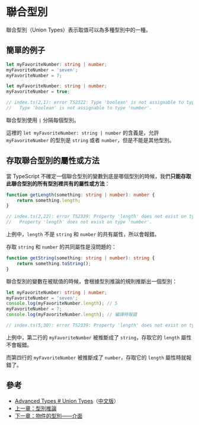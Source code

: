 # 聯合型別

聯合型別（Union Types）表示取值可以為多種型別中的一種。

## 簡單的例子

```typescript
let myFavoriteNumber: string | number;
myFavoriteNumber = 'seven';
myFavoriteNumber = 7;
```

```typescript
let myFavoriteNumber: string | number;
myFavoriteNumber = true;

// index.ts(2,1): error TS2322: Type 'boolean' is not assignable to type 'string | number'.
//   Type 'boolean' is not assignable to type 'number'.
```

聯合型別使用 `|` 分隔每個型別。

這裡的 `let myFavoriteNumber: string | number` 的含義是，允許 `myFavoriteNumber` 的型別是 `string` 或者 `number`，但是不能是其他型別。

## 存取聯合型別的屬性或方法

當 TypeScript 不確定一個聯合型別的變數到底是哪個型別的時候，我們**只能存取此聯合型別的所有型別裡共有的屬性或方法**：

```typescript
function getLength(something: string | number): number {
    return something.length;
}

// index.ts(2,22): error TS2339: Property 'length' does not exist on type 'string | number'.
//   Property 'length' does not exist on type 'number'.
```

上例中，`length` 不是 `string` 和 `number` 的共有屬性，所以會報錯。

存取 `string` 和 `number` 的共同屬性是沒問題的：

```typescript
function getString(something: string | number): string {
    return something.toString();
}
```

聯合型別的變數在被賦值的時候，會根據型別推論的規則推斷出一個型別：

```typescript
let myFavoriteNumber: string | number;
myFavoriteNumber = 'seven';
console.log(myFavoriteNumber.length); // 5
myFavoriteNumber = 7;
console.log(myFavoriteNumber.length); // 編譯時報錯

// index.ts(5,30): error TS2339: Property 'length' does not exist on type 'number'.
```

上例中，第二行的 `myFavoriteNumber` 被推斷成了 `string`，存取它的 `length` 屬性不會報錯。

而第四行的 `myFavoriteNumber` 被推斷成了 `number`，存取它的 `length` 屬性時就報錯了。

## 參考

* [Advanced Types \# Union Types](http://www.typescriptlang.org/docs/handbook/advanced-types.html#union-types)（[中文版](https://zhongsp.gitbooks.io/typescript-handbook/content/doc/handbook/Advanced%20Types.html#聯合型別)）
* [上一章：型別推論](type-inference.md)
* [下一章：物件的型別——介面](type-of-object-interfaces.md)

